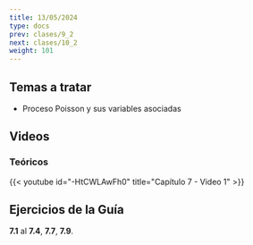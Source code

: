 ```yaml
---
title: 13/05/2024
type: docs
prev: clases/9_2
next: clases/10_2
weight: 101
---
```



## Temas a tratar

* Proceso Poisson y sus variables asociadas

## Videos

### Teóricos

{{< youtube id="-HtCWLAwFh0" title="Capítulo 7 - Video 1" >}}




## Ejercicios de la Guía
**7.1** al **7.4**, **7.7**, **7.9**.

